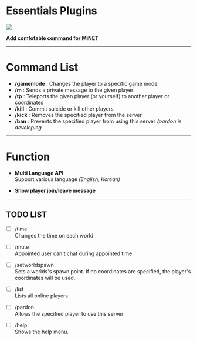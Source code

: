 Essentials Plugins
========
<img src="http://i.imgur.com/fHQg8ZP.jpg" />

__Add comfotable command for MiNET__



----------

Command List
======
- __/gamemode__ : Changes the player to a specific game mode
- __/m__ : Sends a private message to the given player
- __/tp__ : Teleports the given player (or yourself) to another player or coordinates
- __/kill__ : Commit suicide or kill other players
- __/kick__ : Removes the specified player from the server
- __/ban__ : Prevents the specified player from using this server _/pardon is developing_
----------

Function
=======
- __Multi Language API__
<br>Support various language _(English, Korean)_

- __Show player join/leave message__

----------
TODO LIST
--
- [ ] /time
<br>Changes the time on each world

- [ ] /mute
<br>Appointed user can't chat during appointed time

- [ ] /setworldspawn
<br>Sets a worlds's spawn point. If no coordinates are specified, the player's coordinates will be used.

- [ ] /list
<br>Lists all online players

- [ ] /pardon
<br>Allows the specified player to use this server

- [ ] /help
<br>Shows the help menu.
